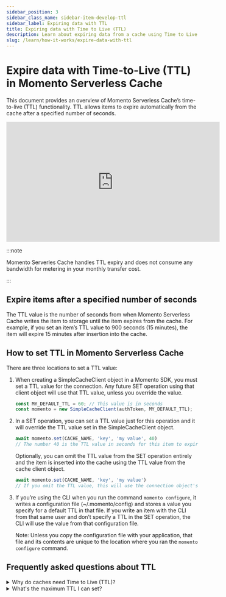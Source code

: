 ```yaml
---
sidebar_position: 3
sidebar_class_name: sidebar-item-develop-ttl
sidebar_label: Expiring data with TTL
title: Expiring data with Time to Live (TTL)
description: Learn about expiring data from a cache using Time to Live (TTL) in Momento Serverless Cache
slug: /learn/how-it-works/expire-data-with-ttl
---
```


# Expire data with Time-to-Live (TTL) in Momento Serverless Cache

This document provides an overview of Momento Serverless Cache’s time-to-live (TTL) functionality. TTL allows items to expire automatically from the cache after a specified number of seconds.

<iframe width="560" height="315" src="https://www.youtube.com/embed/FDmk6RP8-b0" title="YouTube video player" frameborder="0" allow="accelerometer; autoplay; clipboard-write; encrypted-media; gyroscope; picture-in-picture; web-share" allowfullscreen></iframe>

:::note

Momento Serverles Cache handles TTL expiry and does not consume any bandwidth for metering in your monthly transfer cost.

:::

## Expire items after a specified number of seconds
The TTL value is the number of seconds from when Momento Serverless Cache writes the item to storage until the item expires from the cache. For example, if you set an item’s TTL value to 900 seconds (15 minutes), the item will expire 15 minutes after insertion into the cache.

## How to set TTL in Momento Serverless Cache
There are three locations to set a TTL value:
1. When creating a SimpleCacheClient object in a Momento SDK, you must set a TTL value for the connection. Any future SET operation using that client object will use that TTL value, unless you override the value.

    ```javascript
    const MY_DEFAULT_TTL = 60; // This value is in seconds
    const momento = new SimpleCacheClient(authToken, MY_DEFAULT_TTL);
    ```


2. In a SET operation, you can set a TTL value just for this operation and it will override the TTL value set in the SimpleCacheClient object.

    ```javascript
    await momento.set(CACHE_NAME, 'key', 'my value', 40)
    // The number 40 is the TTL value in seconds for this item to expire and overrides the connection object's value.
    ```

    Optionally, you can omit the TTL value from the SET operation entirely and the item is inserted into the cache using the TTL value from the cache client object.

    ```javascript
    await momento.set(CACHE_NAME, 'key', 'my value')
    // If you omit the TTL value, this will use the connection object's value.
    ```

3. If you’re using the CLI when you run the command `momento configure`, it writes a configuration file (~/.momento/config) and stores a value you specify for a default TTL in that file. If you write an item with the CLI from that same user and don’t specify a TTL in the SET operation, the CLI will use the value from that configuration file.

    Note: Unless you copy the configuration file with your application, that file and its contents are unique to the location where you ran the `momento configure` command.

## Frequently asked questions about TTL

<details>
  <summary>Why do caches need Time to Live (TTL)?</summary>

Usually, a cache entry is not the definitive source of a piece of data. Rather, a cache entry is a faster, cheaper, and less durable way to store a piece of data, whether it's an individual record from a different database, some aggregated or computed information from multiple records or sources, or even a resource from an external, third-party application. Using a cache helps to improve latency or reduce load on a dependency in our application. In using a cache, we're anticipating that our cache entry will be requested by another client soon.

And yet, most caches don't hold onto all of their entries forever. Partly, this is a function of data staleness. The data you have stored in a cache entry may be changed over time, in which case you want a client to retrieve something fresher than the cached entry. If you have strict requirements around data consistency, you may need to directly update or remove a cache entry whenever its underlying data changes. In other situations, you may be fine serving potentially stale data for a time, while still expiring it regularly to ensure some amount of freshness.

A second consideration is simple resource constraints. Caches usually hold their data in RAM, and RAM is a scarce resource. If you never expire entries from your cache, you may find your RAM full when you try to cache new items. Your cache could reject the new entry or, more likely, choose to evict items based on a predetermined eviction algorithm.

Most caches were built for a pre-cloud world and thus require you to pre-provision specific amounts of memory available for your cache. For these caches, proper TTL management is critical as overfilling your cache can result in availability issues or cache evictions in ways you don't prefer.

In contrast, Momento is designed for the elasticity of the modern cloud. You don't need to pre-provision your cache size -- your Momento cache automatically expands and contracts based on the operations you perform against it. In the normal course of operations, Momento will not evict items based on a lack of available memory.

That being said, you should still use TTL on items in your Momento cache to avoid cache staleness and to reduce costs. Let's see how to use TTL with Momento's SimpleCache.
</details>

<details>
  <summary>What's the maximum TTL I can set?</summary>
By default, the limit you can set the TTL for an item is 24 hours. If you need to have data in the cache beyond that time, please <a href="mailto:support@momenthq.com">contact Momento Support</a>.
</details>